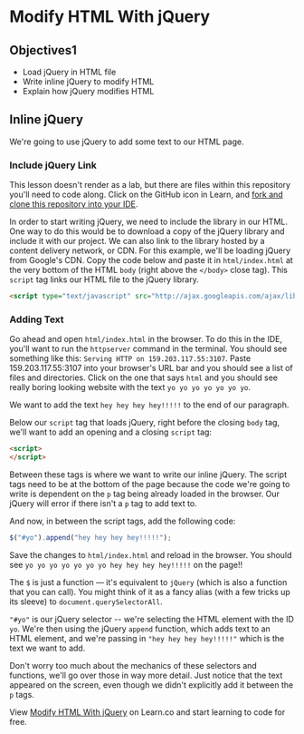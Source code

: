 # Modify HTML With jQuery

## Objectives1

+ Load jQuery in HTML file
+ Write inline jQuery to modify HTML
+ Explain how jQuery modifies HTML

## Inline jQuery

We're going to use jQuery to add some text to our HTML page.

### Include jQuery Link

This lesson doesn't render as a lab, but there are files within this repository you'll need to code along. Click on the GitHub icon in Learn, and [fork and clone this repository into your IDE](http://help.learn.co/workflow-tips/github/how-to-manually-open-a-lab).

In order to start writing jQuery, we need to include the library in our HTML. One way to do this would be to download a copy of the jQuery library and include it with our project. We can also link to the library hosted by a content delivery network, or CDN. For this example, we'll be loading jQuery from Google's CDN. Copy the code below and paste it in `html/index.html` at the very bottom of the HTML `body` (right above the `</body>` close tag). This `script` tag links our HTML file to the jQuery library.

```html
<script type="text/javascript" src="http://ajax.googleapis.com/ajax/libs/jquery/1.3/jquery.min.js"></script>
```

### Adding Text

Go ahead and open `html/index.html` in the browser. To do this in the IDE, you'll want to run the `httpserver` command in the terminal. You should see something like this: `Serving HTTP on 159.203.117.55:3107`. Paste 159.203.117.55:3107 into your browser's URL bar and you should see a list of files and directories. Click on the one that says `html` and you should see really boring looking website with the text `yo yo yo yo yo yo yo`.

We want to add the text `hey hey hey hey!!!!!` to the end of our paragraph.

Below our `script` tag that loads jQuery, right before the closing `body` tag, we'll want to add an opening and a closing `script` tag:

```html
<script>
</script>
```

Between these tags is where we want to write our inline jQuery. The script tags need to be at the bottom of the page because the code we're going to write is dependent on the `p` tag being already loaded in the browser. Our jQuery will error if there isn't a `p` tag to add text to.

And now, in between the script tags, add the following code:

```js
$("#yo").append("hey hey hey hey!!!!!");
```

Save the changes to `html/index.html` and reload in the browser. You should see `yo yo yo yo yo yo yo hey hey hey hey!!!!!` on the page!!

The `$` is just a function — it's equivalent to `jQuery` (which is also a function that you can call). You might think of it as a fancy alias (with a few tricks up its sleeve) to `document.querySelectorAll`.

`"#yo"` is our jQuery selector -- we're selecting the HTML element with the ID `yo`. We're then using the jQuery `append` function, which adds text to an HTML element, and we're passing in `"hey hey hey hey!!!!!"` which is the text we want to add.

Don't worry too much about the mechanics of these selectors and functions, we'll go over those in way more detail. Just notice that the text appeared on the screen, even though we didn't explicitly add it between the `p` tags.

<p data-visibility='hidden'>View <a href='https://learn.co/lessons/js-jquery-modify-html-readme' title='Modify HTML With jQuery'>Modify HTML With jQuery</a> on Learn.co and start learning to code for free.</p>
